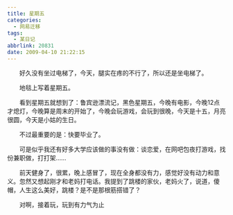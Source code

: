 ```yaml
---
title: 星期五
categories:
  - 网易迁移
tags:
  - 某日记
abbrlink: 20831
date: 2009-04-10 21:22:15
---
```


&emsp;&emsp;好久没有坐过电梯了，今天，腿实在疼的不行了，所以还是坐电梯了。

&emsp;&emsp;地毯上写着星期五。

&emsp;&emsp;看到星期五就想到了：鲁宾逊漂流记，黑色星期五，今晚有电影，今晚12点才熄灯，今晚算是周末的开始了，今晚会玩游戏，会玩到很晚，今天是十五，月亮很圆，今天是小姑的生日。

&emsp;&emsp;不过最重要的是：快要毕业了。

&emsp;&emsp;可是似乎我还有好多大学应该做的事没有做：谈恋爱，在网吧包夜打游戏，找份兼职做，打打架……

&emsp;&emsp;前天健身了，很累，晚上感冒了，现在全身都没有力，感觉好没有动力和意义。忽然又想起刚才和老妈打电话。我提到了跳楼的家伙，老妈火了，说道，傻帽，人生这么美好，跳楼？是不是那根筋搭错了？

&emsp;&emsp;对啊，接着玩，玩到有力气为止

